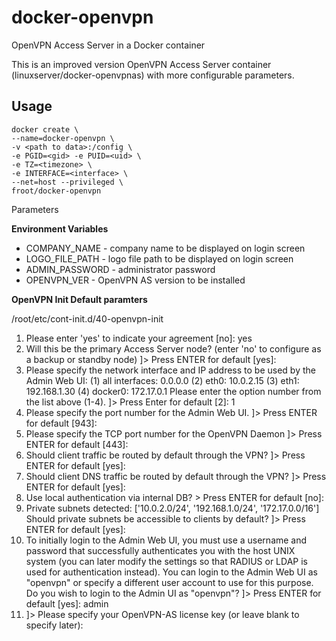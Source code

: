 # docker-openvpn
OpenVPN Access Server in a Docker container

This is an improved version OpenVPN Access Server container (linuxserver/docker-openvpnas) with more configurable parameters.

## Usage

```
docker create \
--name=docker-openvpn \
-v <path to data>:/config \
-e PGID=<gid> -e PUID=<uid> \
-e TZ=<timezone> \
-e INTERFACE=<interface> \
--net=host --privileged \
froot/docker-openvpn
```

Parameters

**Environment Variables**

- COMPANY_NAME - company name to be displayed on login screen
- LOGO_FILE_PATH - logo file path to be displayed on login screen
- ADMIN_PASSWORD - administrator password
- OPENVPN_VER - OpenVPN AS version to be installed

**OpenVPN Init Default paramters**

/root/etc/cont-init.d/40-openvpn-init

1. Please enter 'yes' to indicate your agreement [no]: yes
2. Will this be the primary Access Server node?
(enter 'no' to configure as a backup or standby node) 
]> Press ENTER for default [yes]: 
3. Please specify the network interface and IP address to be
used by the Admin Web UI:
(1) all interfaces: 0.0.0.0
(2) eth0: 10.0.2.15
(3) eth1: 192.168.1.30
(4) docker0: 172.17.0.1
Please enter the option number from the list above (1-4). 
]> Press Enter for default [2]: 1
4. Please specify the port number for the Admin Web UI. 
]> Press ENTER for default [943]:
5. Please specify the TCP port number for the OpenVPN Daemon 
]> Press ENTER for default [443]: 
6. Should client traffic be routed by default through the VPN? 
]> Press ENTER for default [yes]:
7. Should client DNS traffic be routed by default through the VPN? 
]> Press ENTER for default [yes]: 
8. Use local authentication via internal DB? > Press ENTER for default [no]:
9. Private subnets detected: ['10.0.2.0/24', '192.168.1.0/24', '172.17.0.0/16']
Should private subnets be accessible to clients by default? 
]> Press ENTER for default [yes]: 
10. To initially login to the Admin Web UI, you must use a
username and password that successfully authenticates you
with the host UNIX system (you can later modify the settings
so that RADIUS or LDAP is used for authentication instead).
You can login to the Admin Web UI as "openvpn" or specify
a different user account to use for this purpose.
Do you wish to login to the Admin UI as "openvpn"? 
]> Press ENTER for default [yes]: admin
11. ]> Please specify your OpenVPN-AS license key (or leave blank to specify later): 